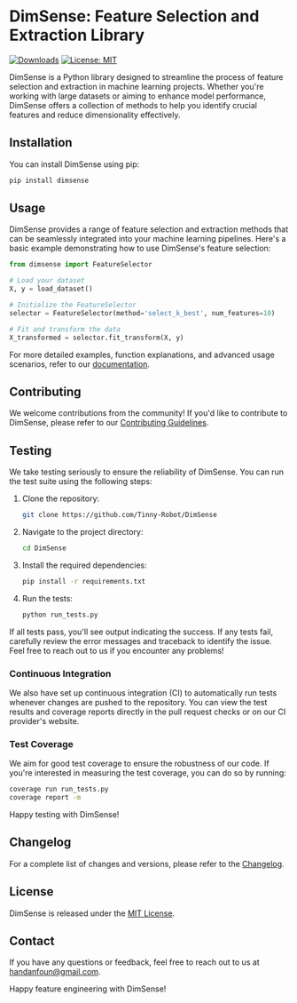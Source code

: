 # DimSense: Feature Selection and Extraction Library

[![Downloads](https://static.pepy.tech/badge/dimsense)](https://pepy.tech/project/dimsense) 
[![License: MIT](https://img.shields.io/badge/License-MIT-yellow.svg)](https://opensource.org/licenses/MIT)

DimSense is a Python library designed to streamline the process of feature selection and extraction in machine learning projects. Whether you're working with large datasets or aiming to enhance model performance, DimSense offers a collection of methods to help you identify crucial features and reduce dimensionality effectively.

## Installation

You can install DimSense using pip:

```bash
pip install dimsense
```

## Usage

DimSense provides a range of feature selection and extraction methods that can be seamlessly integrated into your machine learning pipelines. Here's a basic example demonstrating how to use DimSense's feature selection:

```python
from dimsense import FeatureSelector

# Load your dataset
X, y = load_dataset()

# Initialize the FeatureSelector
selector = FeatureSelector(method='select_k_best', num_features=10)

# Fit and transform the data
X_transformed = selector.fit_transform(X, y)
```

For more detailed examples, function explanations, and advanced usage scenarios, refer to our [documentation](https://github.com/Tinny-Robot/DimSense/blob/main/docs/index.md).

## Contributing

We welcome contributions from the community! If you'd like to contribute to DimSense, please refer to our [Contributing Guidelines](https://github.com/Tinny-Robot/DimSense/blob/main/docs/CONTRIBUTING.md).


## Testing

We take testing seriously to ensure the reliability of DimSense. You can run the test suite using the following steps:

1. Clone the repository:

   ```bash
   git clone https://github.com/Tinny-Robot/DimSense
   ```

2. Navigate to the project directory:

   ```bash
   cd DimSense
   ```

3. Install the required dependencies:

   ```bash
   pip install -r requirements.txt
   ```

4. Run the tests:

   ```bash
   python run_tests.py
   ```

If all tests pass, you'll see output indicating the success. If any tests fail, carefully review the error messages and traceback to identify the issue. Feel free to reach out to us if you encounter any problems!

### Continuous Integration

We also have set up continuous integration (CI) to automatically run tests whenever changes are pushed to the repository. You can view the test results and coverage reports directly in the pull request checks or on our CI provider's website.

### Test Coverage

We aim for good test coverage to ensure the robustness of our code. If you're interested in measuring the test coverage, you can do so by running:

```bash
coverage run run_tests.py
coverage report -m
```

Happy testing with DimSense!

## Changelog

For a complete list of changes and versions, please refer to the [Changelog](https://github.com/Tinny-Robot/DimSense/blob/main/CHANGELOG.md).


## License

DimSense is released under the [MIT License](https://github.com/Tinny-Robot/DimSense/blob/main/LICENSE).

## Contact

If you have any questions or feedback, feel free to reach out to us at [handanfoun@gmail.com](mailto:handanfoun@gmail.com).

Happy feature engineering with DimSense!
